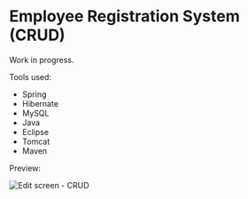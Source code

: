 <h1>Employee Registration System (CRUD)</h1>

<p>Work in progress.</p>
<p>Tools used:
  <ul>
    <li>Spring</li>
    <li>Hibernate</li>
    <li>MySQL</li>
    <li>Java</li>
    <li>Eclipse </li>
	<li>Tomcat</li>
	<li>Maven</li>
  </ul>
</p>
<p>Preview:</p>
<img src="https://i.imgur.com/x81aOy7.png" alt="Edit screen - CRUD">
